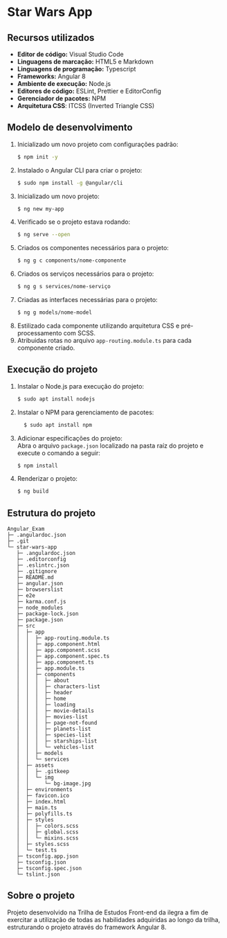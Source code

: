 # Star Wars App

## Recursos utilizados

- **Editor de código:** Visual Studio Code
- **Linguagens de marcação:** HTML5 e Markdown
- **Linguagens de programação:** Typescript
- **Frameworks:** Angular 8
- **Ambiente de execução:** Node.js
- **Editores de código:** ESLint, Prettier e EditorConfig
- **Gerenciador de pacotes:** NPM
- **Arquitetura CSS**: ITCSS (Inverted Triangle CSS)

## Modelo de desenvolvimento

1. Inicializado um novo projeto com configurações padrão:
   ```bash
   $ npm init -y
   ```
2. Instalado o Angular CLI para criar o projeto:
   ```bash
   $ sudo npm install -g @angular/cli
   ```
3. Inicializado um novo projeto:
   ```bash
   $ ng new my-app
   ```
4. Verificado se o projeto estava rodando:
   ```bash
   $ ng serve --open
   ```
5. Criados os componentes necessários para o projeto:
   ```bash
   $ ng g c components/nome-componente
   ```
6. Criados os serviços necessários para o projeto:
   ```bash
   $ ng g s services/nome-serviço
   ```
7. Criadas as interfaces necessárias para o projeto:
   ```bash
   $ ng g models/nome-model
   ```
8. Estilizado cada componente utilizando arquitetura CSS e pré-processamento com SCSS.
9. Atribuidas rotas no arquivo `app-routing.module.ts` para cada componente criado.

## Execução do projeto

1. Instalar o Node.js para execução do projeto:
   ```bash
   $ sudo apt install nodejs
   ```
2. Instalar o NPM para gerenciamento de pacotes:
   ```bash
     $ sudo apt install npm
   ```
3. Adicionar especificações do projeto:  
    Abra o arquivo `package.json` localizado na pasta raíz do projeto e execute o comando a seguir:
   ```bash
   $ npm install
   ```
4. Renderizar o projeto:
   ```bash
   $ ng build
   ```

## Estrutura do projeto

```
Angular_Exam
├─ .angulardoc.json
├─ .git
└─ star-wars-app
   ├─ .angulardoc.json
   ├─ .editorconfig
   ├─ .eslintrc.json
   ├─ .gitignore
   ├─ README.md
   ├─ angular.json
   ├─ browserslist
   ├─ e2e
   ├─ karma.conf.js
   ├─ node_modules
   ├─ package-lock.json
   ├─ package.json
   ├─ src
   │  ├─ app
   │  │  ├─ app-routing.module.ts
   │  │  ├─ app.component.html
   │  │  ├─ app.component.scss
   │  │  ├─ app.component.spec.ts
   │  │  ├─ app.component.ts
   │  │  ├─ app.module.ts
   │  │  ├─ components
   │  │  │  ├─ about
   │  │  │  ├─ characters-list
   │  │  │  ├─ header
   │  │  │  ├─ home
   │  │  │  ├─ loading
   │  │  │  ├─ movie-details
   │  │  │  ├─ movies-list
   │  │  │  ├─ page-not-found
   │  │  │  ├─ planets-list
   │  │  │  ├─ species-list
   │  │  │  ├─ starships-list
   │  │  │  └─ vehicles-list
   │  │  ├─ models
   │  │  └─ services
   │  ├─ assets
   │  │  ├─ .gitkeep
   │  │  └─ img
   │  │     └─ bg-image.jpg
   │  ├─ environments
   │  ├─ favicon.ico
   │  ├─ index.html
   │  ├─ main.ts
   │  ├─ polyfills.ts
   │  ├─ styles
   │  │  ├─ colors.scss
   │  │  ├─ global.scss
   │  │  └─ mixins.scss
   │  ├─ styles.scss
   │  └─ test.ts
   ├─ tsconfig.app.json
   ├─ tsconfig.json
   ├─ tsconfig.spec.json
   └─ tslint.json
```

## Sobre o projeto

Projeto desenvolvido na Trilha de Estudos Front-end da ilegra a fim de exercitar a utilização de todas as habilidades adquiridas ao longo da trilha, estruturando o projeto através do framework Angular 8.
